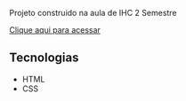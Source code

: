 Projeto construido na aula de IHC 2 Semestre

[Clique aqui para acessar](https://danilo-gn.github.io/One-Piece/)

## Tecnologias
- HTML
- CSS
